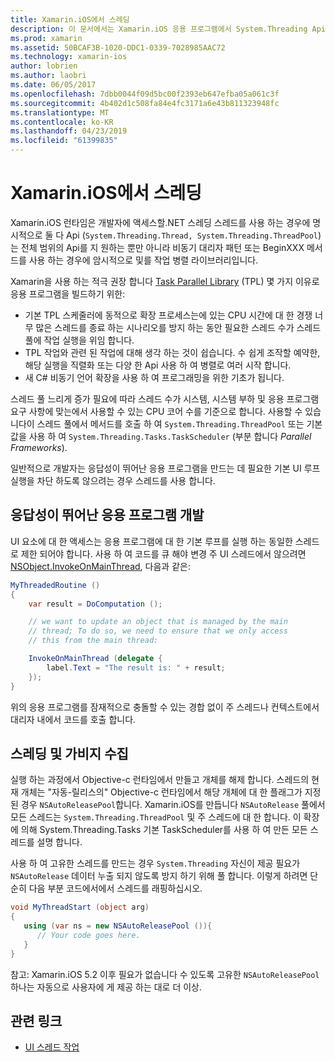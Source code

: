```yaml
---
title: Xamarin.iOS에서 스레딩
description: 이 문서에서는 Xamarin.iOS 응용 프로그램에서 System.Threading Api를 사용 하는 방법을 설명 합니다. 설명 하는 작업 병렬 라이브러리, 응답성이 뛰어난 응용 프로그램 및 가비지 컬렉션을 작성 합니다.
ms.prod: xamarin
ms.assetid: 50BCAF3B-1020-DDC1-0339-7028985AAC72
ms.technology: xamarin-ios
author: lobrien
ms.author: laobri
ms.date: 06/05/2017
ms.openlocfilehash: 7dbb0044f09d5bc00f2393eb647efba05a061c3f
ms.sourcegitcommit: 4b402d1c508fa84e4fc3171a6e43b811323948fc
ms.translationtype: MT
ms.contentlocale: ko-KR
ms.lasthandoff: 04/23/2019
ms.locfileid: "61399835"
---
```

# <a name="threading-in-xamarinios"></a>Xamarin.iOS에서 스레딩

Xamarin.iOS 런타임은 개발자에 액세스할.NET 스레딩 스레드를 사용 하는 경우에 명시적으로 둘 다 Api (`System.Threading.Thread, System.Threading.ThreadPool`)는 전체 범위의 Api를 지 원하는 뿐만 아니라 비동기 대리자 패턴 또는 BeginXXX 메서드를 사용 하는 경우에 암시적으로 및를 작업 병렬 라이브러리입니다.



Xamarin을 사용 하는 적극 권장 합니다 [Task Parallel Library](https://msdn.microsoft.com/library/dd460717.aspx) (TPL) 몇 가지 이유로 응용 프로그램을 빌드하기 위한:
-  기본 TPL 스케줄러에 동적으로 확장 프로세스는에 있는 CPU 시간에 대 한 경쟁 너무 많은 스레드를 종료 하는 시나리오를 방지 하는 동안 필요한 스레드 수가 스레드 풀에 작업 실행을 위임 합니다. 
-  TPL 작업와 관련 된 작업에 대해 생각 하는 것이 쉽습니다. 수 쉽게 조작할 예약한, 해당 실행을 직렬화 또는 다양 한 Api 사용 하 여 병렬로 여러 시작 합니다. 
-  새 C# 비동기 언어 확장을 사용 하 여 프로그래밍을 위한 기초가 됩니다. 


스레드 풀 느리게 증가 필요에 따라 스레드 수가 시스템, 시스템 부하 및 응용 프로그램 요구 사항에 맞는에서 사용할 수 있는 CPU 코어 수를 기준으로 합니다. 사용할 수 있습니다이 스레드 풀에서 메서드를 호출 하 여 `System.Threading.ThreadPool` 또는 기본값을 사용 하 여 `System.Threading.Tasks.TaskScheduler` (부분 합니다 *Parallel Frameworks*).

일반적으로 개발자는 응답성이 뛰어난 응용 프로그램을 만드는 데 필요한 기본 UI 루프 실행을 차단 하도록 않으려는 경우 스레드를 사용 합니다.

 <a name="Developing_Responsive_Applications" />


## <a name="developing-responsive-applications"></a>응답성이 뛰어난 응용 프로그램 개발

UI 요소에 대 한 액세스는 응용 프로그램에 대 한 기본 루프를 실행 하는 동일한 스레드로 제한 되어야 합니다. 사용 하 여 코드를 큐 해야 변경 주 UI 스레드에서 않으려면 [NSObject.InvokeOnMainThread](xref:Foundation.NSObject), 다음과 같은:

```csharp
MyThreadedRoutine ()  
{  
    var result = DoComputation ();  

    // we want to update an object that is managed by the main
    // thread; To do so, we need to ensure that we only access
    // this from the main thread:

    InvokeOnMainThread (delegate {  
        label.Text = "The result is: " + result;  
    });
}
```

위의 응용 프로그램를 잠재적으로 충돌할 수 있는 경합 없이 주 스레드나 컨텍스트에서 대리자 내에서 코드를 호출 합니다.

 <a name="Threading_and_Garbage_Collection" />


## <a name="threading-and-garbage-collection"></a>스레딩 및 가비지 수집

실행 하는 과정에서 Objective-c 런타임에서 만들고 개체를 해제 합니다. 스레드의 현재 개체는 "자동-릴리스의" Objective-c 런타임에서 해당 개체에 대 한 플래그가 지정 된 경우 `NSAutoReleasePool`합니다. Xamarin.iOS를 만듭니다 `NSAutoRelease` 풀에서 모든 스레드는 `System.Threading.ThreadPool` 및 주 스레드에 대 한 합니다. 이 확장에 의해 System.Threading.Tasks 기본 TaskScheduler를 사용 하 여 만든 모든 스레드를 설명 합니다.

사용 하 여 고유한 스레드를 만드는 경우 `System.Threading` 자신이 제공 필요가 `NSAutoRelease` 데이터 누출 되지 않도록 방지 하기 위해 풀 합니다. 이렇게 하려면 단순히 다음 부분 코드에서에서 스레드를 래핑하십시오.

```csharp
void MyThreadStart (object arg)
{
   using (var ns = new NSAutoReleasePool ()){
      // Your code goes here.
   }
}
```

참고: Xamarin.iOS 5.2 이후 필요가 없습니다 수 있도록 고유한 `NSAutoReleasePool` 하나는 자동으로 사용자에 게 제공 하는 대로 더 이상.


## <a name="related-links"></a>관련 링크

- [UI 스레드 작업](~/ios/user-interface/ios-ui/ui-thread.md)
